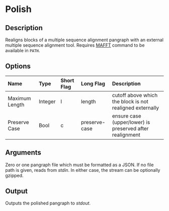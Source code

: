 # Polish

## Description
Realigns blocks of a multiple sequence alignment pangraph with an external multiple sequence alignment tool. Requires [MAFFT](https://mafft.cbrc.jp/alignment/software/) command to be available in `PATH`.

## Options
| Name           | Type    | Short Flag | Long Flag     | Description                                              |
| :------------- | :------ | :--------- | :------------ | :------------------------------------------------------- |
| Maximum Length | Integer | l          | length        | cutoff above which the block is not realigned externally |
| Preserve Case  | Bool    | c          | preserve-case | ensure case (upper/lower) is preserved after realignment |

## Arguments
Zero or one pangraph file which must be formatted as a JSON.
If no file path is given, reads from _stdin_.
In either case, the stream can be optionally gzipped.

## Output
Outputs the polished pangraph to _stdout_.
